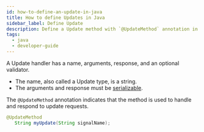 ```yaml
---
id: how-to-define-an-update-in-java
title: How to define Updates in Java
sidebar_label: Define Update
description: Define a Update method with `@UpdateMethod` annotation in the Workflow interface.
tags:
  - java
  - developer-guide
---
```


A Update handler has a name, arguments, response, and an optional validator.

- The name, also called a Update type, is a string.
- The arguments and response must be [serializable](/dataconversion#).

The `@UpdateMethod` annotation indicates that the method is used to handle and respond to update requests.

```java
@UpdateMethod
   String myUpdate(String signalName);
```
